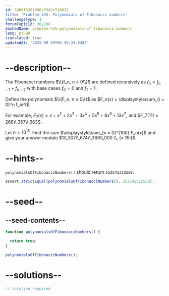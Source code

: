 ```yaml
---
id: 5900f5201000cf542c510032
title: 'Problem 435: Polynomials of Fibonacci numbers'
challengeType: 1
forumTopicId: 302106
dashedName: problem-435-polynomials-of-fibonacci-numbers
lang: pt-BR
translated: true
updatedAt: '2025-09-29T05:49:24.848Z'
---
```


# --description--

The Fibonacci numbers $\\{f_n, n ≥ 0\\}$ are defined recursively as $f_n = f_{n - 1} + f_{n - 2}$ with base cases $f_0 = 0$ and $f_1 = 1$.

Define the polynomials $\\{F_n, n ≥ 0\\}$ as $F_n(x) = \displaystyle\sum_{i = 0}^n f_ix^i$.

For example, $F_7(x) = x + x^2 + 2x^3 + 3x^4 + 5x^5 + 8x^6 + 13x^7$, and $F_7(11) = 268\\,357\\,683$.

Let $n = {10}^{15}$. Find the sum $\displaystyle\sum_{x = 0}^{100} F_n(x)$ and give your answer modulo $1\\,307\\,674\\,368\\,000 \\, (= 15!)$.

# --hints--

`polynomialsOfFibonacciNumbers()` should return `252541322550`.

```js
assert.strictEqual(polynomialsOfFibonacciNumbers(), 252541322550);
```

# --seed--

## --seed-contents--

```js
function polynomialsOfFibonacciNumbers() {

  return true;
}

polynomialsOfFibonacciNumbers();
```

# --solutions--

```js
// solution required
```

